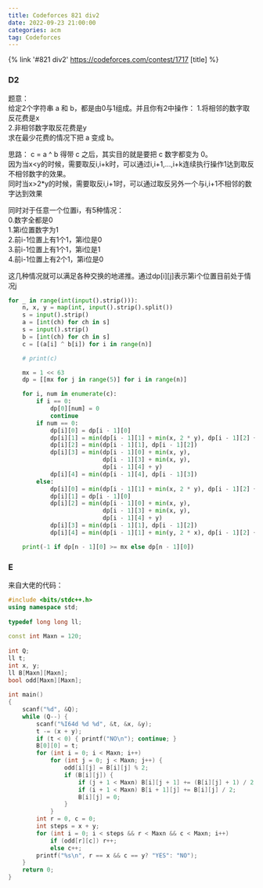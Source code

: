 ```yaml
---
title: Codeforces 821 div2
date: 2022-09-23 21:00:00
categories: acm
tag: Codeforces
---
```


{% link '#821 div2' https://codeforces.com/contest/1717 [title] %}
### D2
题意：  
给定2个字符串 a 和 b，都是由0与1组成。并且你有2中操作：
1.将相邻的数字取反花费是x    
2.非相邻数字取反花费是y    
求在最少花费的情况下把 a 变成 b。  

思路：
c = a ^ b 得带 c 之后，其实目的就是要把 c 数字都变为 0。  
因为当x<y的时候，需要取反i,i+k时，可以通过i,i+1,...,i+k连续执行操作1达到取反不相邻数字的效果。  
同时当x>2*y的时候，需要取反i,i+1时，可以通过取反另外一个与i,i+1不相邻的数字达到效果

同时对于任意一个位置i，有5种情况：  
0.数字全都是0  
1.第i位置数字为1  
2.前i-1位置上有1个1，第i位是0  
3.前i-1位置上有1个1，第i位是1  
4.前i-1位置上有2个1，第i位是0  

这几种情况就可以满足各种交换的地递推。通过dp[i][j]表示第i个位置目前处于情况j
```python
for _ in range(int(input().strip())):
    n, x, y = map(int, input().strip().split())
    s = input().strip()
    a = [int(ch) for ch in s]
    s = input().strip()
    b = [int(ch) for ch in s]
    c = [(a[i] ^ b[i]) for i in range(n)]

    # print(c)

    mx = 1 << 63
    dp = [[mx for j in range(5)] for i in range(n)]

    for i, num in enumerate(c):
        if i == 0:
            dp[0][num] = 0
            continue
        if num == 0:
            dp[i][0] = dp[i - 1][0]
            dp[i][1] = min(dp[i - 1][1] + min(x, 2 * y), dp[i - 1][2] + y)
            dp[i][2] = min(dp[i - 1][1], dp[i - 1][2])
            dp[i][3] = min(dp[i - 1][0] + min(x, y),
                           dp[i - 1][3] + min(x, y),
                           dp[i - 1][4] + y)
            dp[i][4] = min(dp[i - 1][4], dp[i - 1][3])
        else:
            dp[i][0] = min(dp[i - 1][1] + min(x, 2 * y), dp[i - 1][2] + y)
            dp[i][1] = dp[i - 1][0]
            dp[i][2] = min(dp[i - 1][0] + min(x, y),
                           dp[i - 1][3] + min(x, y),
                           dp[i - 1][4] + y)
            dp[i][3] = min(dp[i - 1][1], dp[i - 1][2])
            dp[i][4] = min(dp[i - 1][1] + min(y, 2 * x), dp[i - 1][2] + min(x, y))

    print(-1 if dp[n - 1][0] >= mx else dp[n - 1][0])

```

### E

来自大佬的代码：
```cpp
#include <bits/stdc++.h>
using namespace std;
 
typedef long long ll;
 
const int Maxn = 120;
 
int Q;
ll t;
int x, y;
ll B[Maxn][Maxn];
bool odd[Maxn][Maxn];
 
int main()
{
    scanf("%d", &Q);
    while (Q--) {
        scanf("%I64d %d %d", &t, &x, &y);
        t -= (x + y);
        if (t < 0) { printf("NO\n"); continue; }
        B[0][0] = t;
        for (int i = 0; i < Maxn; i++)
            for (int j = 0; j < Maxn; j++) {
                odd[i][j] = B[i][j] % 2;
                if (B[i][j]) {
                    if (j + 1 < Maxn) B[i][j + 1] += (B[i][j] + 1) / 2;
                    if (i + 1 < Maxn) B[i + 1][j] += B[i][j] / 2;
                    B[i][j] = 0;
                }
            }
        int r = 0, c = 0;
        int steps = x + y;
        for (int i = 0; i < steps && r < Maxn && c < Maxn; i++)
            if (odd[r][c]) r++;
            else c++;
        printf("%s\n", r == x && c == y? "YES": "NO");
    }
    return 0;
}
```
